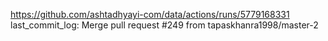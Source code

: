 https://github.com/ashtadhyayi-com/data/actions/runs/5779168331
last_commit_log: Merge pull request #249 from tapaskhanra1998/master-2